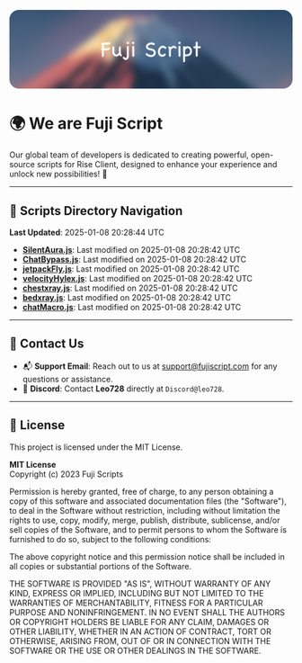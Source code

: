 ![Banner](.github/b.webp)

# 🌍 **We are Fuji Script**

Our global team of developers is dedicated to creating powerful, open-source scripts for Rise Client, designed to enhance your experience and unlock new possibilities! 🌟

---
<!-- SCRIPTS_NAVIGATION_START -->
## 📂 **Scripts Directory Navigation**

**Last Updated**: 2025-01-08 20:28:44 UTC

- **[SilentAura.js](scripts/SilentAura.js)**: Last modified on 2025-01-08 20:28:42 UTC
- **[ChatBypass.js](scripts/ChatBypass.js)**: Last modified on 2025-01-08 20:28:42 UTC
- **[jetpackFly.js](scripts/jetpackFly.js)**: Last modified on 2025-01-08 20:28:42 UTC
- **[velocityHylex.js](scripts/velocityHylex.js)**: Last modified on 2025-01-08 20:28:42 UTC
- **[chestxray.js](scripts/chestxray.js)**: Last modified on 2025-01-08 20:28:42 UTC
- **[bedxray.js](scripts/bedxray.js)**: Last modified on 2025-01-08 20:28:42 UTC
- **[chatMacro.js](scripts/chatMacro.js)**: Last modified on 2025-01-08 20:28:42 UTC

<!-- SCRIPTS_NAVIGATION_END -->

---

## 💬 **Contact Us**  
- 📬 **Support Email**: Reach out to us at [support@fujiscript.com](mailto:support@fujiscript.com) for any questions or assistance.  
- 💬 **Discord**: Contact **Leo728** directly at `Discord@leo728`.

---

## 📜 **License**

This project is licensed under the MIT License.  

**MIT License**  
Copyright (c) 2023 Fuji Scripts  

Permission is hereby granted, free of charge, to any person obtaining a copy of this software and associated documentation files (the "Software"), to deal in the Software without restriction, including without limitation the rights to use, copy, modify, merge, publish, distribute, sublicense, and/or sell copies of the Software, and to permit persons to whom the Software is furnished to do so, subject to the following conditions:  

The above copyright notice and this permission notice shall be included in all copies or substantial portions of the Software.  

THE SOFTWARE IS PROVIDED "AS IS", WITHOUT WARRANTY OF ANY KIND, EXPRESS OR IMPLIED, INCLUDING BUT NOT LIMITED TO THE WARRANTIES OF MERCHANTABILITY, FITNESS FOR A PARTICULAR PURPOSE AND NONINFRINGEMENT. IN NO EVENT SHALL THE AUTHORS OR COPYRIGHT HOLDERS BE LIABLE FOR ANY CLAIM, DAMAGES OR OTHER LIABILITY, WHETHER IN AN ACTION OF CONTRACT, TORT OR OTHERWISE, ARISING FROM, OUT OF OR IN CONNECTION WITH THE SOFTWARE OR THE USE OR OTHER DEALINGS IN THE SOFTWARE.  
